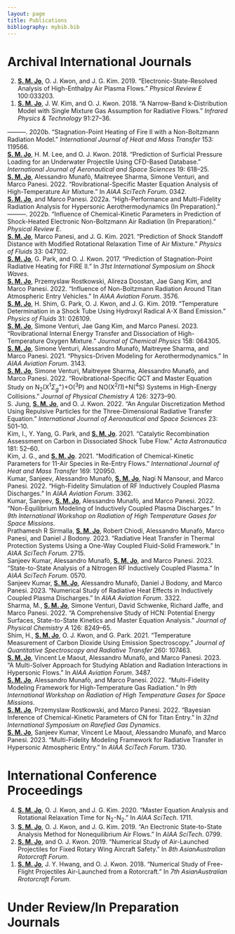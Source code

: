 ```yaml
---
layout: page
title: Publications
bibliography: mybib.bib
---
```


# Archival International Journals

<ol reversed>
<li><div id="ref-jo2019PRE" class="csl-entry" role="doc-biblioentry"> <b><u>S. M. Jo</u></b>, O. J. Kwon, and J. G. Kim. 2019. <span>“<span>E</span>lectronic-State-Resolved Analysis of High-Enthalpy Air Plasma Flows.”</span> <em>Physical Review E</em> 100:033203.</div></li>
<li><div id="ref-jo2018Infrared" class="csl-entry" role="doc-biblioentry"> <b><u>S. M. Jo</u></b>, J. W. Kim, and O. J. Kwon. 2018. <span>“<span>A</span> Narrow-Band k-Distribution Model with Single Mixture Gas Assumption for Radiative Flows.”</span> <em>Infrared Physics &amp; Technology</em> 91:27–36.</div></li>
</ol>







<div id="ref-jo2020HMT" class="csl-entry" role="doc-biblioentry">
———. 2020b. <span>“<span>S</span>tagnation-Point Heating of
<span>F</span>ire <span>II</span> with a Non-<span>B</span>oltzmann
Radiation Model.”</span> <em>International Journal of Heat and Mass
Transfer</em> 153: 119566.
</div>
<div id="ref-jo2018Underwater" class="csl-entry" role="doc-biblioentry">
<b><u>S. M. Jo</u></b>, H. M. Lee, and O. J. Kwon. 2018.
<span>“<span>P</span>rediction of Surficial Pressure Loading for an
Underwater Projectile Using CFD-Based Database.”</span>
<em>International Journal of Aeronautical and Space Sciences</em> 19:
618–25.
</div>
<div id="ref-jo2022rovibrational" class="csl-entry"
role="doc-biblioentry">
<b><u>S. M. Jo</u></b>, Alessandro Munafò, Maitreyee Sharma, Simone Venturi, and
Marco Panesi. 2022. <span>“Rovibrational-Specific Master Equation
Analysis of High-Temperature Air Mixture.”</span> In
<em><span>AIAA</span> <span>S</span>ci<span>T</span>ech
<span>F</span>orum</em>. 0342.
</div>
<div id="ref-Jo2022MURP" class="csl-entry" role="doc-biblioentry">
<b><u>S. M. Jo</u></b>, and Marco Panesi. 2022a. <span>“High-Performance and
Multi-Fidelity Radiation Analysis for Hypersonic Aerothermodynamics
(<span>I</span>n <span>P</span>reparation).”</span>
</div>
<div id="ref-Jo2022EAST" class="csl-entry" role="doc-biblioentry">
———. 2022b. <span>“Influence of Chemical-Kinetic Parameters in
Prediction of Shock-Heated Electronic Non-<span>B</span>oltzmann Air
Radiation (<span>I</span>n <span>P</span>reparation).”</span>
<em>Physical Review E</em>.
</div>
<div id="ref-jo2021POF" class="csl-entry" role="doc-biblioentry">
<b><u>S. M. Jo</u></b>, Marco Panesi, and J. G. Kim. 2021.
<span>“<span>P</span>rediction of Shock Standoff Distance with Modified
Rotational Relaxation Time of Air Mixture.”</span> <em>Physics of
Fluids</em> 33: 047102.
</div>
<div id="ref-Jo2017ISSW" class="csl-entry" role="doc-biblioentry">
<b><u>S. M. Jo</u></b>, G. Park, and O. J. Kwon. 2017. <span>“Prediction of
Stagnation-Point Radiative Heating for <span>FIRE II</span>.”</span> In
<em>31st <span>I</span>nternational <span>S</span>ymposium on
<span>S</span>hock <span>W</span>aves</em>.
</div>
<div id="ref-jo2022Titan" class="csl-entry" role="doc-biblioentry">
<b><u>S. M. Jo</u></b>, Przemyslaw Rostkowski, Alireza Doostan, Jae Gang Kim, and
Marco Panesi. 2022. <span>“Influence of Non-<span>B</span>oltzmann
Radiation Around Titan Atmospheric Entry Vehicles.”</span> In
<em><span>AIAA</span> <span>A</span>viation <span>F</span>orum</em>.
3576.
</div>
<div id="ref-jo2019POF" class="csl-entry" role="doc-biblioentry">
<b><u>S. M. Jo</u></b>, H. Shim, G. Park, O. J. Kwon, and J. G. Kim. 2019.
<span>“<span>T</span>emperature Determination in a Shock Tube Using
Hydroxyl Radical <span>A-X</span> Band Emission.”</span> <em>Physics of
Fluids</em> 31: 026109.
</div>
<div id="ref-jo2023O4" class="csl-entry" role="doc-biblioentry">
<b><u>S. M. Jo</u></b>, Simone Venturi, Jae Gang Kim, and Marco Panesi. 2023.
<span>“Rovibrational Internal Energy Transfer and Dissociation of
High-Temperature Oxygen Mixture.”</span> <em>Journal of Chemical
Physics</em> 158: 064305.
</div>
<div id="ref-munafo2021ROM" class="csl-entry" role="doc-biblioentry">
<b><u>S. M. Jo</u></b>, Simone Venturi, Alessandro Munafò, Maitreyee Sharma, and
Marco Panesi. 2021. <span>“Physics-Driven Modeling for
Aerothermodynamics.”</span> In <em><span>AIAA</span>
<span>A</span>viation <span>F</span>orum</em>. 3143.
</div>
<div id="ref-jo2022NON" class="csl-entry" role="doc-biblioentry">
<b><u>S. M. Jo</u></b>, Simone Venturi, Maitreyee Sharma, Alessandro Munafò, and
Marco Panesi. 2022. <span>“<span>R</span>ovibrational-Specific
<span>QCT</span> and Master Equation Study on <span
class="math inline">N<sub>2</sub>(X<sup>1</sup><em>Σ</em><sub><em>g</em></sub><sup>+</sup>)</span>+<span>O</span><span
class="math inline">(<sup>3</sup>P)</span> and <span>NO</span><span
class="math inline">(X<sup>2</sup><em>Π</em>)</span>+<span>N</span><span
class="math inline">(<sup>4</sup>S)</span> Systems in High-Energy
Collisions.”</span> <em>Journal of Physical Chemistry A</em> 126:
3273–90.
</div>
<div id="ref-jo2022RTE" class="csl-entry" role="doc-biblioentry">
S. Jung, <b><u>S. M. Jo</u></b>, and O. J. Kwon. 2022. <span>“<span>A</span>n
Angular Discretization Method Using Repulsive Particles for the
Three-Dimensional Radiative Transfer Equation.”</span> <em>International
Journal of Aeronautical and Space Sciences</em> 23: 501–10.
</div>
<div id="ref-jo2021Catalytic" class="csl-entry" role="doc-biblioentry">
Kim, I., Y. Yang, G. Park, and <b><u>S. M. Jo</u></b>. 2021.
<span>“<span>C</span>atalytic Recombination Assessment on Carbon in
Dissociated Shock Tube Flow.”</span> <em>Acta Astronautica</em> 181:
52–60.
</div>
<div id="ref-jo2021HMT" class="csl-entry" role="doc-biblioentry">
Kim, J. G., and <b><u>S. M. Jo</u></b>. 2021. <span>“<span>M</span>odification of
Chemical-Kinetic Parameters for 11-Air Species in Re-Entry
Flows.”</span> <em>International Journal of Heat and Mass Transfer</em>
169: 120950.
</div>
<div id="ref-Kumar2022ICP" class="csl-entry" role="doc-biblioentry">
Kumar, Sanjeev, Alessandro Munafò, <b><u>S. M. Jo</u></b>, Nagi N Mansour, and
Marco Panesi. 2022. <span>“High-Fidelity Simulation of <span>RF</span>
Inductively Coupled Plasma Discharges.”</span> In <em><span>AIAA</span>
<span>A</span>viation <span>F</span>orum</em>. 3362.
</div>
<div id="ref-Kumar2022RHTG9" class="csl-entry" role="doc-biblioentry">
Kumar, Sanjeev, <b><u>S. M. Jo</u></b>, Alessandro Munafò, and Marco Panesi. 2022.
<span>“Non-Equilibrium Modeling of Inductively Coupled Plasma
Discharges.”</span> In <em>9th <span>I</span>nternational
<span>W</span>orkshop on <span>R</span>adiation of <span>H</span>igh
<span>T</span>emperature <span>G</span>ases for <span>S</span>pace
<span>M</span>issions</em>.
</div>
<div id="ref-Prathamesh2023Scitech" class="csl-entry"
role="doc-biblioentry">
Prathamesh R Sirmalla, <b><u>S. M. Jo</u></b>, Robert Chiodi, Alessandro Munafò,
Marco Panesi, and Daniel J Bodony. 2023. <span>“Radiative Heat Transfer
in Thermal Protection Systems Using a One-Way Coupled Fluid-Solid
Framework.”</span> In <em><span>AIAA</span>
<span>S</span>ci<span>T</span>ech <span>F</span>orum</em>. 2715.
</div>
<div id="ref-Kumar2023Scitech" class="csl-entry" role="doc-biblioentry">
Sanjeev Kumar, Alessandro Munafò, <b><u>S. M. Jo</u></b>, and Marco Panesi. 2023.
<span>“State-to-State Analysis of a Nitrogen RF Inductively Coupled
Plasma.”</span> In <em><span>AIAA</span>
<span>S</span>ci<span>T</span>ech <span>F</span>orum</em>. 0570.
</div>
<div id="ref-Kumar2023Aviation" class="csl-entry"
role="doc-biblioentry">
Sanjeev Kumar, <b><u>S. M. Jo</u></b>, Alessandro Munafò, Daniel J Bodony, and
Marco Panesi. 2023. <span>“Numerical Study of Radiative Heat Effects in
Inductively Coupled Plasma Discharges.”</span> In <em><span>AIAA</span>
<span>A</span>viation <span>F</span>orum</em>. 3322.
</div>
<div id="ref-sharma2022hcn" class="csl-entry" role="doc-biblioentry">
Sharma, M., <b><u>S. M. Jo</u></b>, Simone Venturi, David Schwenke, Richard Jaffe,
and Marco Panesi. 2022. <span>“A Comprehensive Study of
<span>HCN</span>: Potential Energy Surfaces, State-to-State Kinetics and
Master Equation Analysis.”</span> <em>Journal of Physical Chemistry
A</em> 126: 8249–65.
</div>
<div id="ref-jo2021JQSRT" class="csl-entry" role="doc-biblioentry">
Shim, H., <b><u>S. M. Jo</u></b>, O. J. Kwon, and G. Park. 2021.
<span>“<span>T</span>emperature Measurement of Carbon Dioxide Using
Emission Spectroscopy.”</span> <em>Journal of Quantitative Spectroscopy
and Radiative Transfer</em> 260: 107463.
</div>
<div id="ref-Jo2023Aviation" class="csl-entry" role="doc-biblioentry">
<b><u>S. M. Jo</u></b>, Vincent Le Maout, Alessandro Munafò, and Marco Panesi.
2023. <span>“A Multi-Solver Approach for Studying Ablation and Radiation
Interactions in Hypersonic Flows.”</span> In <em><span>AIAA</span>
<span>A</span>viation <span>F</span>orum</em>. 3487.
</div>
<div id="ref-Jo2022RHTG9" class="csl-entry" role="doc-biblioentry">
<b><u>S. M. Jo</u></b>, Alessandro Munafò, and Marco Panesi. 2022.
<span>“Multi-Fidelity Modeling Framework for High-Temperature Gas
Radiation.”</span> In <em>9th <span>I</span>nternational
<span>W</span>orkshop on <span>R</span>adiation of <span>H</span>igh
<span>T</span>emperature <span>G</span>ases for <span>S</span>pace
<span>M</span>issions</em>.
</div>
<div id="ref-Jo2022RGD" class="csl-entry" role="doc-biblioentry">
<b><u>S. M. Jo</u></b>, Przemyslaw Rostkowski, and Marco Panesi. 2022.
<span>“Bayesian Inference of Chemical-Kinetic Parameters of
<span>CN</span> for <span>T</span>itan Entry.”</span> In <em>32nd
<span>I</span>nternational <span>S</span>ymposium on
<span>R</span>arefied <span>G</span>as <span>D</span>ynamics</em>.
</div>
<div id="ref-Jo2023Scitech" class="csl-entry" role="doc-biblioentry">
<b><u>S. M. Jo</u></b>, Sanjeev Kumar, Vincent Le Maout, Alessandro Munafò, and
Marco Panesi. 2023. <span>“Multi-Fidelity Modeling Framework for
Radiative Transfer in Hypersonic Atmospheric Entry.”</span> In
<em><span>AIAA</span> <span>S</span>ci<span>T</span>ech
<span>F</span>orum</em>. 1730.
</div>


# International Conference Proceedings

<ol reversed>

<li>
<div id="ref-Jo2020N4" class="csl-entry" role="doc-biblioentry"> <b><u>S. M. Jo</u></b>, O. J. Kwon, and J. G. Kim. 2020. <span>“Master Equation Analysis and Rotational Relaxation Time for <span class="math inline">N<sub>2</sub></span>-<span class="math inline">N<sub>2</sub></span>.”</span> In <em><span>AIAA</span> <span>S</span>ci<span>T</span>ech</em>. 1711.</div>
</li>

<li>
<div id="ref-Jo2019Scitech" class="csl-entry" role="doc-biblioentry"><b><u>S. M. Jo</u></b>, O. J. Kwon, and J. G. Kim. 2019. <span>“An Electronic State-to-State Analysis Method for Nonequilibrium Air Flows.”</span> In <em><span>AIAA</span> <span>S</span>ci<span>T</span>ech</em>. 0799.</div>
</li>

<li>
<div id="ref-Jo2019Rotor" class="csl-entry" role="doc-biblioentry"><b><u>S. M. Jo</u></b>, and O. J. Kwon. 2019. <span>“Numerical Study of Air-Launched Projectiles for Fixed Rotary Wing Aircraft Safety.”</span> In <em>8th <span>A</span>sian<span>A</span>ustralian <span>R</span>otorcraft <span>F</span>orum</em>.</div>
</li>

<li>
<div id="ref-Jo2018Rotor" class="csl-entry" role="doc-biblioentry"> <b><u>S. M. Jo</u></b>, J. Y. Hwang, and O. J. Kwon. 2018. <span>“Numerical Study of Free-Flight Projectiles Air-Launched from a Rotorcraft.”</span> In <em>7th <span>A</span>sian<span>A</span>ustralian <span>R</span>rotorcraft <span>F</span>orum</em>.</div>
</li>

</ol>


# Under Review/In Preparation Journals

<ol reversed>

</ol>
